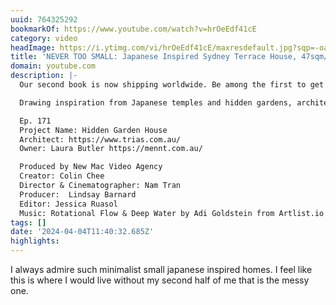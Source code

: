 ```yaml
---
uuid: 764325292
bookmarkOf: https://www.youtube.com/watch?v=hrOeEdf41cE
category: video
headImage: https://i.ytimg.com/vi/hrOeEdf41cE/maxresdefault.jpg?sqp=-oaymwEmCIAKENAF8quKqQMa8AEB-AH-CYAC0AWKAgwIABABGGUgTSg9MA8=&rs=AOn4CLAbdGPWBcbSXyZ8vJ6Dx_nLYECCSA
title: 'NEVER TOO SMALL: Japanese Inspired Sydney Terrace House, 47sqm/506sqft'
domain: youtube.com
description: |-
  Our second book is now shipping worldwide. Be among the first to get your hands on it here https://www.nts-store.com/products/never-too-small-vol-2-reinventing-small-space-living?utm_medium=product_shelf&utm_source=youtube&utm_content=YT-ANKptbAKrtwtGLwNsOkwHncrv9o9iiY57brV3UlrZwvfSBCl6VmPl_8oo5a50AM8X95nxse8ow9ll1Qlke2x9m9KVQ5fMWOO0bn5-HYOl1qmV-DbuDSG2AL_aLlfW-hqVkeCdtjqmqMFsNNdFeSZOkqmPBoS-65pFzqAHOQySkYSKCzTuXso

  Drawing inspiration from Japanese temples and hidden gardens, architect Jennifer McMaster of TRIAS transformed this small, dark, run-down Sydney terrace house into a peaceful, refined and personalised retreat for her creative clients and their beloved pets. McMaster’s redesign centred on opening up the lower level and introducing a central interior courtyard, creating a light-filled, green space around which to dine, work, live and unwind, with the upper level converted into an open plan bedroom–bathroom suite.  The house is filled with personalised touches, from the hand made terracotta floor tiles to the custom-designed furniture like the sofa, dining table, and daybed. A unique L-shaped bench doubles as a bookshelf, seating, and a step into the elevated kitchen area. Through the reimagining of this heritage space, Hidden Garden House illustrates the potential that lives all around us.

  Ep. 171
  Project Name: Hidden Garden House
  Architect: https://www.trias.com.au/
  Owner: Laura Butler https://mennt.com.au/

  Produced by New Mac Video Agency
  Creator: Colin Chee
  Director & Cinematographer: Nam Tran
  Producer:  Lindsay Barnard
  Editor: Jessica Ruasol
  Music: Rotational Flow & Deep Water by Adi Goldstein from Artlist.io
tags: []
date: '2024-04-04T11:40:32.685Z'
highlights: 
---
```


I always admire such minimalist small japanese inspired homes. I feel like this is where I would live without my second half of me that is the messy one.

